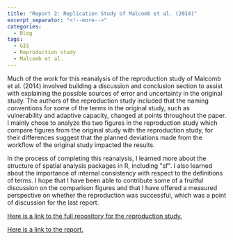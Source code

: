 ```yaml
---
title: "Report 2: Replication Study of Malcomb et al. (2014)"
excerpt_separator: "<!--more-->"
categories:
  - Blog
tags:
  - GIS
  - Reproduction study
  - Malcomb et al.
---
```


Much of the work for this reanalysis of the reproduction study of Malcomb et al. (2014) involved building a discussion and conclusion section to assist with explaining the possible sources of error and uncertainty in the original study. The authors of the reproduction study included that the naming conventions for some of the terms in the original study, such as vulnerability and adaptive capacity, changed at points throughout the paper. I mainly chose to analyze the two figures in the reproduction study which compare figures from the original study with the reproduction study, for their differences suggest that the planned deviations made from the workflow of the original study impacted the results.

In the process of completing this reanalysis, I learned more about the structure of spatial analysis packages in R, including "sf". I also learned about the importance of internal consistency with respect to the definitions of terms. I hope that I have been able to contribute some of a fruitful discussion on the comparison figures and that I have offered a  measured perspective on whether the reproduction was successful, which was a point of discussion for the last report.

[Here is a link to the full repository for the reproduction study.](https://github.com/andya17/RPr-Malcomb-2014/)

[Here is a link to the report.](https://andya17.github.io/RPr-Malcomb-2014/) 
